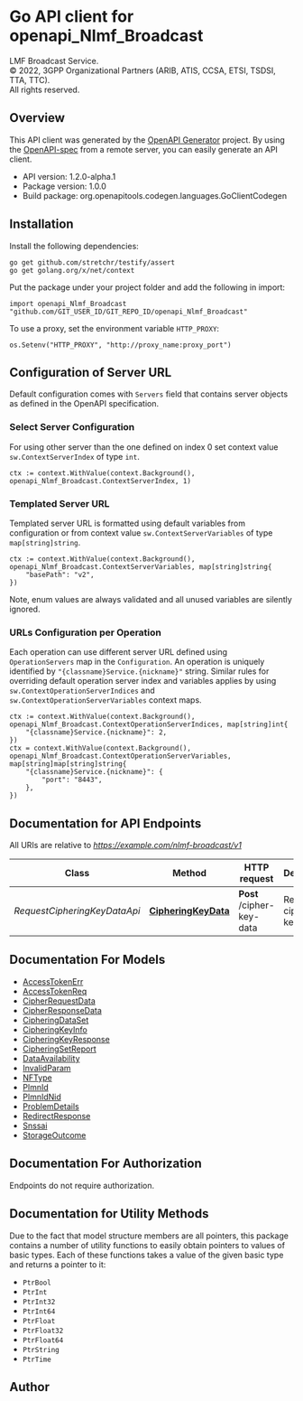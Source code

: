 # Go API client for openapi_Nlmf_Broadcast

LMF Broadcast Service.  
© 2022, 3GPP Organizational Partners (ARIB, ATIS, CCSA, ETSI, TSDSI, TTA, TTC).  
All rights reserved.


## Overview
This API client was generated by the [OpenAPI Generator](https://openapi-generator.tech) project.  By using the [OpenAPI-spec](https://www.openapis.org/) from a remote server, you can easily generate an API client.

- API version: 1.2.0-alpha.1
- Package version: 1.0.0
- Build package: org.openapitools.codegen.languages.GoClientCodegen

## Installation

Install the following dependencies:

```shell
go get github.com/stretchr/testify/assert
go get golang.org/x/net/context
```

Put the package under your project folder and add the following in import:

```golang
import openapi_Nlmf_Broadcast "github.com/GIT_USER_ID/GIT_REPO_ID/openapi_Nlmf_Broadcast"
```

To use a proxy, set the environment variable `HTTP_PROXY`:

```golang
os.Setenv("HTTP_PROXY", "http://proxy_name:proxy_port")
```

## Configuration of Server URL

Default configuration comes with `Servers` field that contains server objects as defined in the OpenAPI specification.

### Select Server Configuration

For using other server than the one defined on index 0 set context value `sw.ContextServerIndex` of type `int`.

```golang
ctx := context.WithValue(context.Background(), openapi_Nlmf_Broadcast.ContextServerIndex, 1)
```

### Templated Server URL

Templated server URL is formatted using default variables from configuration or from context value `sw.ContextServerVariables` of type `map[string]string`.

```golang
ctx := context.WithValue(context.Background(), openapi_Nlmf_Broadcast.ContextServerVariables, map[string]string{
	"basePath": "v2",
})
```

Note, enum values are always validated and all unused variables are silently ignored.

### URLs Configuration per Operation

Each operation can use different server URL defined using `OperationServers` map in the `Configuration`.
An operation is uniquely identified by `"{classname}Service.{nickname}"` string.
Similar rules for overriding default operation server index and variables applies by using `sw.ContextOperationServerIndices` and `sw.ContextOperationServerVariables` context maps.

```golang
ctx := context.WithValue(context.Background(), openapi_Nlmf_Broadcast.ContextOperationServerIndices, map[string]int{
	"{classname}Service.{nickname}": 2,
})
ctx = context.WithValue(context.Background(), openapi_Nlmf_Broadcast.ContextOperationServerVariables, map[string]map[string]string{
	"{classname}Service.{nickname}": {
		"port": "8443",
	},
})
```

## Documentation for API Endpoints

All URIs are relative to *https://example.com/nlmf-broadcast/v1*

Class | Method | HTTP request | Description
------------ | ------------- | ------------- | -------------
*RequestCipheringKeyDataApi* | [**CipheringKeyData**](docs/RequestCipheringKeyDataApi.md#cipheringkeydata) | **Post** /cipher-key-data | Request ciphering key data


## Documentation For Models

 - [AccessTokenErr](docs/AccessTokenErr.md)
 - [AccessTokenReq](docs/AccessTokenReq.md)
 - [CipherRequestData](docs/CipherRequestData.md)
 - [CipherResponseData](docs/CipherResponseData.md)
 - [CipheringDataSet](docs/CipheringDataSet.md)
 - [CipheringKeyInfo](docs/CipheringKeyInfo.md)
 - [CipheringKeyResponse](docs/CipheringKeyResponse.md)
 - [CipheringSetReport](docs/CipheringSetReport.md)
 - [DataAvailability](docs/DataAvailability.md)
 - [InvalidParam](docs/InvalidParam.md)
 - [NFType](docs/NFType.md)
 - [PlmnId](docs/PlmnId.md)
 - [PlmnIdNid](docs/PlmnIdNid.md)
 - [ProblemDetails](docs/ProblemDetails.md)
 - [RedirectResponse](docs/RedirectResponse.md)
 - [Snssai](docs/Snssai.md)
 - [StorageOutcome](docs/StorageOutcome.md)


## Documentation For Authorization

 Endpoints do not require authorization.


## Documentation for Utility Methods

Due to the fact that model structure members are all pointers, this package contains
a number of utility functions to easily obtain pointers to values of basic types.
Each of these functions takes a value of the given basic type and returns a pointer to it:

* `PtrBool`
* `PtrInt`
* `PtrInt32`
* `PtrInt64`
* `PtrFloat`
* `PtrFloat32`
* `PtrFloat64`
* `PtrString`
* `PtrTime`

## Author




